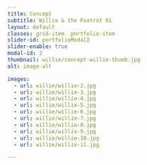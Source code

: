 ```yaml
---
title: Concept 
subtitle: Willie & the Foxtrot 01
layout: default
classes: grid-item  portfolio-item
slider-id: portfolioModal2
slider-enable: true
modal-id: 2
thumbnail: willie/concept-willie-thumb.jpg
alt: image-alt

images:
  - url: willie/willie-2.jpg
  - url: willie/willie-3.jpg
  - url: willie/willie-4.jpg
  - url: willie/willie-5.jpg
  - url: willie/willie-6.jpg
  - url: willie/willie-7.jpg
  - url: willie/willie-8.jpg
  - url: willie/willie-9.jpg
  - url: willie/willie-10.jpg
  - url: willie/willie-11.jpg

---
```

